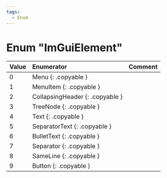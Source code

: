 ```yaml
---
tags:
  - Enum
---
```

# Enum "ImGuiElement"
|Value|Enumerator|Comment|
|:--|:--|:--|
|0 |Menu {: .copyable } |  |
|1 |MenuItem {: .copyable } |  |
|2 |CollapsingHeader {: .copyable } |  |
|3 |TreeNode {: .copyable } |  |
|4 |Text {: .copyable } |  |
|5 |SeparatorText {: .copyable } |  |
|6 |BulletText {: .copyable } |  |
|7 |Separator {: .copyable } |  |
|8 |SameLine {: .copyable } |  |
|9 |Button {: .copyable } |  |
